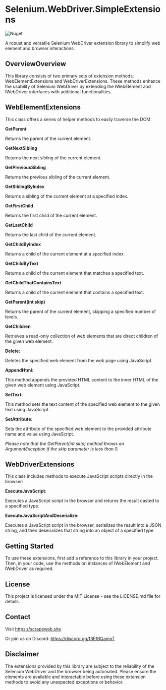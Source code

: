 # Selenium.WebDriver.SimpleExtensions

![Nuget](https://img.shields.io/nuget/v/Selenium.WebDriver.SimpleExtensions)

A robust and versatile Selenium WebDriver extension library to simplify web element and browser interactions.

## OverviewOverview
This library consists of two primary sets of extension methods: WebElementExtensions and WebDriverExtensions. These methods enhance the usability of Selenium WebDriver by extending the IWebElement and IWebDriver interfaces with additional functionalities.

## WebElementExtensions
This class offers a series of helper methods to easily traverse the DOM:

**GetParent**

Returns the parent of the current element.

**GetNextSibling**

Returns the next sibling of the current element.

**GetPreviousSibling**

Returns the previous sibling of the current element.

**GetSiblingByIndex**

Returns a sibling of the current element at a specified index.

**GetFirstChild**

Returns the first child of the current element.

**GetLastChild**

Returns the last child of the current element.

**GetChildByIndex**

Returns a child of the current element at a specified index.

**GetChildByText**

Returns a child of the current element that matches a specified text.

**GetChildThatContainsText**

Returns a child of the current element that contains a specified text.

**GetParent(int skip)**

Returns the parent of the current element, skipping a specified number of levels.

**GetChildren** 

Retrieves a read-only collection of web elements that are direct children of the given web element.

**Delete:**

Deletes the specified web element from the web page using JavaScript.

**AppendHtml:**

This method appends the provided HTML content to the inner HTML of the given web element using JavaScript.

**SetText:** 

This method sets the text content of the specified web element to the given text using JavaScript.

**SetAttribute:** 

Sets the attribute of the specified web element to the provided attribute name and value using JavaScript.

*Please note that the GetParent(int skip) method throws an ArgumentException if the skip parameter is less than 0.*

## WebDriverExtensions
This class includes methods to execute JavaScript scripts directly in the browser:

**ExecuteJavaScript:**

Executes a JavaScript script in the browser and returns the result casted to a specified type.

**ExecuteJavaScriptAndDeserialize:**

Executes a JavaScript script in the browser, serializes the result into a JSON string, and then deserializes that string into an object of a specified type.

## Getting Started
To use these extensions, first add a reference to this library in your project. Then, in your code, use the methods on instances of IWebElement and IWebDriver as required.

## License
This project is licensed under the MIT License - see the LICENSE.md file for details.

## Contact
Visit https://scrapeweb.site

Or join us on Discord: https://discord.gg/f3EfBQamnT

## Disclaimer
The extensions provided by this library are subject to the reliability of the Selenium WebDriver and the browser being automated. Please ensure the elements are available and interactable before using these extension methods to avoid any unexpected exceptions or behavior.
